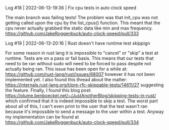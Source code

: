 Log #18 | 2022-06-13-19:36 | Fix cpu tests in auto clock speed

The main branch was failing tests! The problem was that init_cpu was not getting called upon the cpu by the list_cpus() function. This meant that the cpu never actually grabbed the static data like min and max frequency.
https://github.com/JakeRoggenbuck/auto-clock-speed/pull/333

Log #19 | 2022-06-13-20:16 | Rust doesn't have runtime test skippign

For some reason in rust lang it is impossible to "cancel" or "skip" a test at runtime. Tests are on a pass or fail basis. This means that our tests that need to be ran without sudo will need to be forced to pass despite not actually being ran. This issue has been open for a while at: https://github.com/rust-lang/rust/issues/68007 however it has not been implemented yet. I also found this thread about the matter: https://internals.rust-lang.org/t/pre-rfc-skippable-tests/14611/27 suggesting the feature. Finally, I found this blog post: https://plume.benboeckel.net/~/JustAnotherBlog/skipping-tests-in-rust/ which confirmed that it is indeed impossible to skip a test. The worst part about all of this, I can't even print to the user that the test wasn't ran because it's impossible to send a message to the user within a test. Anyway my implementation can be found at https://github.com/JakeRoggenbuck/auto-clock-speed/pull/334 
